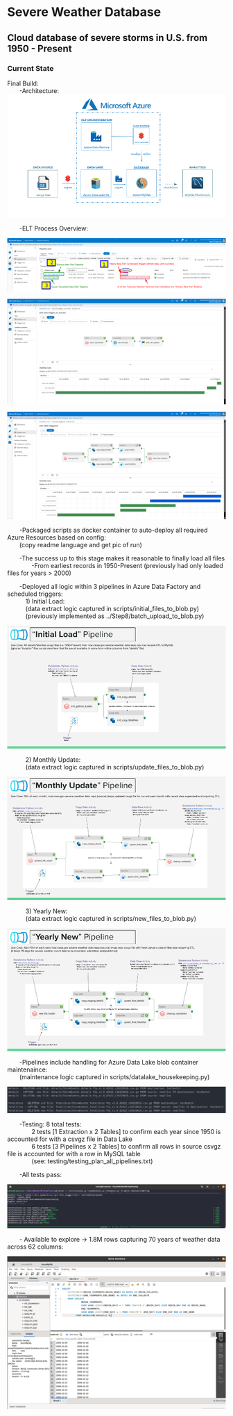 # Severe Weather Database

## Cloud database of severe storms in U.S. from 1950 - Present

### Current State

Final Build:<br>
&emsp;&emsp;-Architecture:<br>
![alt text](https://github.com/conner-mcnicholas/SevereWeatherDB/blob/main/Final/imgs/architecture_diagram.png?raw=true)<br>

&emsp;&emsp;-ELT Process Overview:<br>

![alt text](https://github.com/conner-mcnicholas/SevereWeatherDB/blob/main/Final/imgs/annotated_pull_new_w_id.png?raw=true)<br>

![alt text](https://github.com/conner-mcnicholas/SevereWeatherDB/blob/main/Final/imgs/pull_new_and_trigger_pipe_success.png?raw=true)<br>

![alt text](https://github.com/conner-mcnicholas/SevereWeatherDB/blob/main/Final/imgs/triggered_new_pipe_in_progress.png?raw=true)<br>

&emsp;&emsp;-Packaged scripts as docker container to auto-deploy all required Azure Resources based on config:<br>
&emsp;&emsp;(copy readme language and get pic of run)<br>

&emsp;&emsp;-The success up to this stage makes it reasonable to finally load all files<br>
&emsp;&emsp;&emsp;&emsp;-From earliest records in 1950-Present (previously had only loaded files for years > 2000)<br>

&emsp;&emsp;-Deployed all logic within 3 pipelines in Azure Data Factory and scheduled triggers:<br>
&emsp;&emsp;&emsp;1) Initial Load: <br>
&emsp;&emsp;&emsp;(data extract logic captured in scripts/initial_files_to_blob.py)<br>
&emsp;&emsp;&emsp;(previously implemented as ../Step8/batch_upload_to_blob.py)<br>

![alt text](https://github.com/conner-mcnicholas/SevereWeatherDB/blob/main/Step9/imgs/initial_load.png?raw=true)<br>

&emsp;&emsp;&emsp;2) Monthly Update:<br>
&emsp;&emsp;&emsp;(data extract logic captured in scripts/update_files_to_blob.py)<br>

![alt text](https://github.com/conner-mcnicholas/SevereWeatherDB/blob/main/Step9/imgs/monthly_update.png?raw=true)<br>

&emsp;&emsp;&emsp;3) Yearly New:<br>
&emsp;&emsp;&emsp;(data extract logic captured in scripts/new_files_to_blob.py)<br>

![alt text](https://github.com/conner-mcnicholas/SevereWeatherDB/blob/main/Step9/imgs/yearly_new.png?raw=true)<br>

&emsp;&emsp;-Pipelines include handling for Azure Data Lake blob container maintenaince:<br>
&emsp;&emsp;(maintenance logic captured in scripts/datalake_housekeeping.py)<br>

![alt text](https://github.com/conner-mcnicholas/SevereWeatherDB/blob/main/Step9/imgs/clean_containers_output.png?raw=true)<br>

&emsp;&emsp;-Testing: 8 total tests:<br>
&emsp;&emsp;&emsp;&emsp;2 tests [1 Extraction x 2 Tables] to confirm each year since 1950 is accounted for with a csvgz file in Data Lake<br>
&emsp;&emsp;&emsp;&emsp;6 tests [3 Pipelines  x 2 Tables] to confirm all rows in source csvgz file is accounted for with a row in MySQL table<br>
&emsp;&emsp;&emsp;&emsp;(see: testing/testing_plan_all_pipelines.txt)<br>

&emsp;&emsp;-All tests pass:<br>

![alt text](https://github.com/conner-mcnicholas/SevereWeatherDB/blob/main/Step9/imgs/pipeline_test_success.png?raw=true)

&emsp;&emsp;- Available to explore -> 1.8M rows capturing 70 years of weather data across 62 columns:<br>

![alt text](https://github.com/conner-mcnicholas/SevereWeatherDB/blob/main/Step8/imgs/mysqlworkbench_detdate.png?raw=true)
